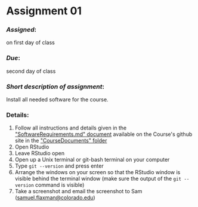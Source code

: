 # Assignment 01
### *Assigned*: 
on first day of class
### *Due*: 
second day of class

### *Short description of assignment*:
Install all needed software for the course.

### Details:
1. Follow all instructions and details given in the ["SoftwareRequirements.md" document](https://github.com/flaxmans/CompBio_on_git/blob/master/CourseDocuments/SoftwareRequirements.md) available on the Course's github site in the ["CourseDocuments" folder](https://github.com/flaxmans/CompBio_on_git/tree/master/CourseDocuments)
2. Open RStudio
3. Leave RStudio open
4. Open up a Unix terminal or git-bash terminal on your computer
5. Type `git --version` and press enter
6. Arrange the windows on your screen so that the RStudio window is visible behind the terminal window (make sure the output of the `git --version` command is visible)
7. Take a screenshot and email the screenshot to Sam (<samuel.flaxman@colorado.edu>)
 
